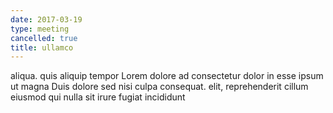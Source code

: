 ```yaml
---
date: 2017-03-19
type: meeting
cancelled: true
title: ullamco
---
```

aliqua. quis aliquip tempor Lorem dolore ad consectetur dolor in esse ipsum ut magna Duis dolore sed nisi culpa consequat. elit, reprehenderit cillum eiusmod qui nulla sit irure fugiat incididunt